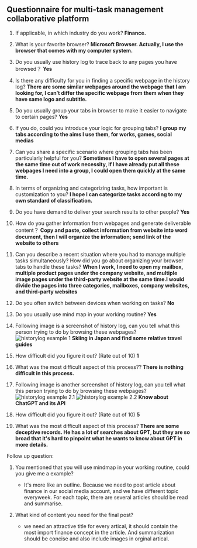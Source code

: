 ## Questionnaire for multi-task management collaborative platform

1.	If applicable, in which industry do you work?   **Finance.**
2.	What is your favorite browser?  **Microsoft Browser. Actually, I use the browser that comes with my computer system.**
3.	Do you usually use history log to trace back to any pages you have browsed？ **Yes**
4.	Is there any difficulty for you in finding a specific webpage in the history log? 
**There are some similar webpages around the webpage that I am looking for, I can’t differ the specific webpage from them when they have same logo and subtitle.**

5.	Do you usually group your tabs in browser to make it easier to navigate to certain pages?
**Yes**

6.	If you do, could you introduce your logic for grouping tabs?
**I group my tabs according to the aims I use them, for works, games, social medias**

7.	Can you share a specific scenario where grouping tabs has been particularly helpful for you?
**Sometimes I have to open several pages at the same time out of work necessity, if I have already put all these webpages I need into a group, I could open them quickly at the same time.** 

8.	In terms of organizing and categorizing tasks, how important is customization to you?
**I hope I can categorize tasks according to my own standard of classification.**

9.	Do you have demand to deliver your search results to other people?
**Yes**

10.	How do you gather information from webpages and generate deliverable content？
**Copy and paste, collect information from website into word document, then I will organize the information; send link of the website to others**

11.	Can you describe a recent situation where you had to manage multiple tasks simultaneously? How did you go about organizing your browser tabs to handle these tasks?
**When I work, I need to open my mailbox, multiple product pages under the company website, and multiple image pages under the third-party website at the same time.I would divide the pages into three categories, mailboxes, company websites, and third-party websites**

12.	Do you often switch between devices when working on tasks?
**No**

13.	Do you usually use mind map in your working routine?
**Yes**

14.	Following image is a screenshot of history log, can you tell what this person trying to do by browsing these webpages?
![historylog example 1](https://github.com/Vis4Sense/student-projects/blob/main/2023-2024/jiaqi-li/interview/example_1.png)
**Skiing in Japan and find some relative travel guides**

15.	How difficult did you figure it out? (Rate out of 10)
**1**

16.	What was the most difficult aspect of this process??
**There is nothing difficult in this process.**

17.	Following image is another screenshot of history log, can you tell what this person trying to do by browsing these webpages?
![historylog example 2.1](https://github.com/Vis4Sense/student-projects/blob/main/2023-2024/jiaqi-li/interview/example_2_1.png)
![historylog example 2.2](https://github.com/Vis4Sense/student-projects/blob/main/2023-2024/jiaqi-li/interview/example_2_2.png)
**Know about ChatGPT and its API**
 
18.	How difficult did you figure it out? (Rate out of 10)
**5**

19.	What was the most difficult aspect of this process?
**There are some deceptive records. He has a lot of searches about GPT, but they are so broad that it's hard to pinpoint what he wants to know about GPT in more details.**


Follow up question: 
1. You mentioned that you will use mindmap in your working routine, could you give me a example?
    - It's more like an outline. Because we need to post article about finance in our social media account, and we have different topic everyweek. For each topic, there are several articles should be read and summarise. 

2. What kind of content you need for the final post? 
    - we need an attractive title for every artical, it should contain the most import finance concept in the article. And summarization should be concise and also include images in orginal artical.
